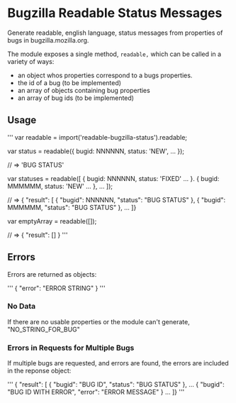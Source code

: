 # Bugzilla Readable Status Messages

Generate readable, english language, status messages from properties of bugs in bugzilla.mozilla.org.

The module exposes a single method, `readable,` which can be called in a variety of ways:

* an object whos properties correspond to a bugs properties.
* the id of a bug (to be implemented)
* an array of objects containing bug properties
* an array of bug ids (to be implemented)

## Usage

'''
var readable = import('readable-bugzilla-status').readable;

var status = readable({ bugid: NNNNNN, status: 'NEW', … });

// => 'BUG STATUS'

var statuses = readable([
        { bugid: NNNNNN, status: 'FIXED' … }.
        { bugid: MMMMMM, status: 'NEW' … },
        …
    ]);

// => { "result": [
        { "bugid": NNNNNN, "status": "BUG STATUS" },
        { "bugid": MMMMMM, "status": "BUG STATUS" },
        …
    ]}

var emptyArray = readable([]);

// => { "result": [] }
'''

## Errors

Errors are returned as objects:

'''
{ "error": "ERROR STRING" }
'''

### No Data

If there are no usable properties or the module can't generate, "NO_STRING_FOR_BUG"

### Errors in Requests for Multiple Bugs 

If multiple bugs are requested, and errors are found, the errors are included in the reponse object:

'''
{ "result": [
        { "bugid": "BUG ID", 
          "status": "BUG STATUS" },
        …
        { "bugid": "BUG ID WITH ERROR",
          "error": "ERROR MESSAGE" }
        …
    ]}
'''

